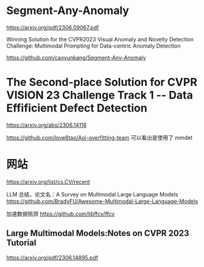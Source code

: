 # Segment-Any-Anomaly

https://arxiv.org/pdf/2306.09067.pdf

Winning Solution for the CVPR2023 Visual Anomaly and Novelty Detection Challenge: Multimodal Prompting for Data-centric Anomaly Detection

https://github.com/caoyunkang/Segment-Any-Anomaly

# The Second-place Solution for CVPR VISION 23 Challenge Track 1 -- Data Effificient Defect Detection

https://arxiv.org/abs/2306.14116

https://github.com/love6tao/Aoi-overfitting-team 可以看出是使用了 mmdet

# 网站
https://arxiv.org/list/cs.CV/recent

LLM 总结，论文名：A Survey on Multimodal Large Language Models
https://github.com/BradyFU/Awesome-Multimodal-Large-Language-Models

加速数据瓶颈
https://github.com/libffcv/ffcv

## Large Multimodal Models:Notes on CVPR 2023 Tutorial

https://arxiv.org/pdf/2306.14895.pdf



